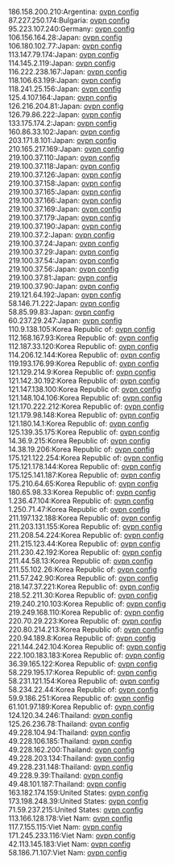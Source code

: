 186.158.200.210:Argentina: [ovpn config](vpn/186_158_200_210.ovpn)  
87.227.250.174:Bulgaria: [ovpn config](vpn/87_227_250_174.ovpn)  
95.223.107.240:Germany: [ovpn config](vpn/95_223_107_240.ovpn)  
106.156.164.28:Japan: [ovpn config](vpn/106_156_164_28.ovpn)  
106.180.102.77:Japan: [ovpn config](vpn/106_180_102_77.ovpn)  
113.147.79.174:Japan: [ovpn config](vpn/113_147_79_174.ovpn)  
114.145.2.119:Japan: [ovpn config](vpn/114_145_2_119.ovpn)  
116.222.238.167:Japan: [ovpn config](vpn/116_222_238_167.ovpn)  
118.106.63.199:Japan: [ovpn config](vpn/118_106_63_199.ovpn)  
118.241.25.156:Japan: [ovpn config](vpn/118_241_25_156.ovpn)  
125.4.107.164:Japan: [ovpn config](vpn/125_4_107_164.ovpn)  
126.216.204.81:Japan: [ovpn config](vpn/126_216_204_81.ovpn)  
126.79.86.222:Japan: [ovpn config](vpn/126_79_86_222.ovpn)  
133.175.174.2:Japan: [ovpn config](vpn/133_175_174_2.ovpn)  
160.86.33.102:Japan: [ovpn config](vpn/160_86_33_102.ovpn)  
203.171.8.101:Japan: [ovpn config](vpn/203_171_8_101.ovpn)  
210.165.217.169:Japan: [ovpn config](vpn/210_165_217_169.ovpn)  
219.100.37.110:Japan: [ovpn config](vpn/219_100_37_110.ovpn)  
219.100.37.118:Japan: [ovpn config](vpn/219_100_37_118.ovpn)  
219.100.37.126:Japan: [ovpn config](vpn/219_100_37_126.ovpn)  
219.100.37.158:Japan: [ovpn config](vpn/219_100_37_158.ovpn)  
219.100.37.165:Japan: [ovpn config](vpn/219_100_37_165.ovpn)  
219.100.37.166:Japan: [ovpn config](vpn/219_100_37_166.ovpn)  
219.100.37.169:Japan: [ovpn config](vpn/219_100_37_169.ovpn)  
219.100.37.179:Japan: [ovpn config](vpn/219_100_37_179.ovpn)  
219.100.37.190:Japan: [ovpn config](vpn/219_100_37_190.ovpn)  
219.100.37.2:Japan: [ovpn config](vpn/219_100_37_2.ovpn)  
219.100.37.24:Japan: [ovpn config](vpn/219_100_37_24.ovpn)  
219.100.37.29:Japan: [ovpn config](vpn/219_100_37_29.ovpn)  
219.100.37.54:Japan: [ovpn config](vpn/219_100_37_54.ovpn)  
219.100.37.56:Japan: [ovpn config](vpn/219_100_37_56.ovpn)  
219.100.37.81:Japan: [ovpn config](vpn/219_100_37_81.ovpn)  
219.100.37.90:Japan: [ovpn config](vpn/219_100_37_90.ovpn)  
219.121.64.192:Japan: [ovpn config](vpn/219_121_64_192.ovpn)  
58.146.71.222:Japan: [ovpn config](vpn/58_146_71_222.ovpn)  
58.85.99.83:Japan: [ovpn config](vpn/58_85_99_83.ovpn)  
60.237.29.247:Japan: [ovpn config](vpn/60_237_29_247.ovpn)  
110.9.138.105:Korea Republic of: [ovpn config](vpn/110_9_138_105.ovpn)  
112.168.167.93:Korea Republic of: [ovpn config](vpn/112_168_167_93.ovpn)  
112.187.33.120:Korea Republic of: [ovpn config](vpn/112_187_33_120.ovpn)  
114.206.12.144:Korea Republic of: [ovpn config](vpn/114_206_12_144.ovpn)  
119.193.176.99:Korea Republic of: [ovpn config](vpn/119_193_176_99.ovpn)  
121.129.214.9:Korea Republic of: [ovpn config](vpn/121_129_214_9.ovpn)  
121.142.30.192:Korea Republic of: [ovpn config](vpn/121_142_30_192.ovpn)  
121.147.138.100:Korea Republic of: [ovpn config](vpn/121_147_138_100.ovpn)  
121.148.104.106:Korea Republic of: [ovpn config](vpn/121_148_104_106.ovpn)  
121.170.222.212:Korea Republic of: [ovpn config](vpn/121_170_222_212.ovpn)  
121.179.98.148:Korea Republic of: [ovpn config](vpn/121_179_98_148.ovpn)  
121.180.14.1:Korea Republic of: [ovpn config](vpn/121_180_14_1.ovpn)  
125.139.35.175:Korea Republic of: [ovpn config](vpn/125_139_35_175.ovpn)  
14.36.9.215:Korea Republic of: [ovpn config](vpn/14_36_9_215.ovpn)  
14.38.19.206:Korea Republic of: [ovpn config](vpn/14_38_19_206.ovpn)  
175.121.122.254:Korea Republic of: [ovpn config](vpn/175_121_122_254.ovpn)  
175.121.178.144:Korea Republic of: [ovpn config](vpn/175_121_178_144.ovpn)  
175.125.141.187:Korea Republic of: [ovpn config](vpn/175_125_141_187.ovpn)  
175.210.64.65:Korea Republic of: [ovpn config](vpn/175_210_64_65.ovpn)  
180.65.98.33:Korea Republic of: [ovpn config](vpn/180_65_98_33.ovpn)  
1.236.47.104:Korea Republic of: [ovpn config](vpn/1_236_47_104.ovpn)  
1.250.71.47:Korea Republic of: [ovpn config](vpn/1_250_71_47.ovpn)  
211.197.132.188:Korea Republic of: [ovpn config](vpn/211_197_132_188.ovpn)  
211.203.131.155:Korea Republic of: [ovpn config](vpn/211_203_131_155.ovpn)  
211.208.54.224:Korea Republic of: [ovpn config](vpn/211_208_54_224.ovpn)  
211.215.123.44:Korea Republic of: [ovpn config](vpn/211_215_123_44.ovpn)  
211.230.42.192:Korea Republic of: [ovpn config](vpn/211_230_42_192.ovpn)  
211.44.58.13:Korea Republic of: [ovpn config](vpn/211_44_58_13.ovpn)  
211.55.102.26:Korea Republic of: [ovpn config](vpn/211_55_102_26.ovpn)  
211.57.242.90:Korea Republic of: [ovpn config](vpn/211_57_242_90.ovpn)  
218.147.37.221:Korea Republic of: [ovpn config](vpn/218_147_37_221.ovpn)  
218.52.211.30:Korea Republic of: [ovpn config](vpn/218_52_211_30.ovpn)  
219.240.210.103:Korea Republic of: [ovpn config](vpn/219_240_210_103.ovpn)  
219.249.168.110:Korea Republic of: [ovpn config](vpn/219_249_168_110.ovpn)  
220.70.29.223:Korea Republic of: [ovpn config](vpn/220_70_29_223.ovpn)  
220.80.214.213:Korea Republic of: [ovpn config](vpn/220_80_214_213.ovpn)  
220.94.189.8:Korea Republic of: [ovpn config](vpn/220_94_189_8.ovpn)  
221.144.242.104:Korea Republic of: [ovpn config](vpn/221_144_242_104.ovpn)  
222.100.183.183:Korea Republic of: [ovpn config](vpn/222_100_183_183.ovpn)  
36.39.165.122:Korea Republic of: [ovpn config](vpn/36_39_165_122.ovpn)  
58.229.195.17:Korea Republic of: [ovpn config](vpn/58_229_195_17.ovpn)  
58.231.121.154:Korea Republic of: [ovpn config](vpn/58_231_121_154.ovpn)  
58.234.22.44:Korea Republic of: [ovpn config](vpn/58_234_22_44.ovpn)  
59.9.186.251:Korea Republic of: [ovpn config](vpn/59_9_186_251.ovpn)  
61.101.97.189:Korea Republic of: [ovpn config](vpn/61_101_97_189.ovpn)  
124.120.34.246:Thailand: [ovpn config](vpn/124_120_34_246.ovpn)  
125.26.236.78:Thailand: [ovpn config](vpn/125_26_236_78.ovpn)  
49.228.104.94:Thailand: [ovpn config](vpn/49_228_104_94.ovpn)  
49.228.106.185:Thailand: [ovpn config](vpn/49_228_106_185.ovpn)  
49.228.162.200:Thailand: [ovpn config](vpn/49_228_162_200.ovpn)  
49.228.203.134:Thailand: [ovpn config](vpn/49_228_203_134.ovpn)  
49.228.231.148:Thailand: [ovpn config](vpn/49_228_231_148.ovpn)  
49.228.9.39:Thailand: [ovpn config](vpn/49_228_9_39.ovpn)  
49.48.101.187:Thailand: [ovpn config](vpn/49_48_101_187.ovpn)  
163.182.174.159:United States: [ovpn config](vpn/163_182_174_159.ovpn)  
173.198.248.39:United States: [ovpn config](vpn/173_198_248_39.ovpn)  
71.59.237.215:United States: [ovpn config](vpn/71_59_237_215.ovpn)  
113.166.128.178:Viet Nam: [ovpn config](vpn/113_166_128_178.ovpn)  
117.7.155.115:Viet Nam: [ovpn config](vpn/117_7_155_115.ovpn)  
171.245.233.116:Viet Nam: [ovpn config](vpn/171_245_233_116.ovpn)  
42.113.145.183:Viet Nam: [ovpn config](vpn/42_113_145_183.ovpn)  
58.186.71.107:Viet Nam: [ovpn config](vpn/58_186_71_107.ovpn)  
